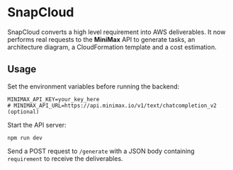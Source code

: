 # SnapCloud

SnapCloud converts a high level requirement into AWS deliverables. It now performs real requests to the **MiniMax** API to generate tasks, an architecture diagram, a CloudFormation template and a cost estimation.

## Usage

Set the environment variables before running the backend:

```
MINIMAX_API_KEY=your_key_here
# MINIMAX_API_URL=https://api.minimax.io/v1/text/chatcompletion_v2 (optional)
```

Start the API server:

```
npm run dev
```

Send a POST request to `/generate` with a JSON body containing `requirement` to receive the deliverables.
